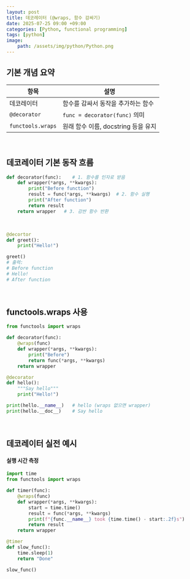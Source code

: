 ```yaml
---
layout: post
title: 데코레이터 (@wraps, 함수 감싸기)
date: 2025-07-25 09:00 +09:00
categories: [Python, functional programming]
tags: [python]
image:
    path: /assets/img/python/Python.png
---
```


## 기본 개념 요약

| 항목 | 설명 |
|-|-|
| 데코레이터 | 함수를 감싸서 동작을 추가하는 함수 |
| `@decorator` | `func = decorator(func)` 의미 |
| `functools.wraps` | 원래 함수 이름, docstring 등을 유지 |

<br>

## 데코레이터 기본 동작 흐름

```python
def decorator(func):    # 1. 함수를 인자로 받음
    def wrapper(*args, **kwargs):
        print("Before function")
        result = func(*args, **kwargs)  # 2. 함수 실행
        print("After function")
        return result
    return wrapper   # 3. 감싼 함수 반환
```

<br>

```python
@decortor
def greet():
    print("Hello!")

greet()
# 출력:
# Before function
# Hello!
# After function
```

<br>

## functools.wraps 사용

```python
from functools import wraps

def decorator(func):
    @wraps(func)
    def wrapper(*args, **kwargs):
        print("Before")
        return func(*args, **kwargs)
    return wrapper

@decorator
def hello():
    """Say hello"""
    print("Hello!")

print(hello.__name__)   # hello (wraps 없으면 wrapper)
print(hello.__doc__)    # Say hello
```

<br>

## 데코레이터 실전 예시

#### 실행 시간 측정

```python
import time
from functools import wraps

def timer(func):
    @wraps(func)
    def wrapper(*args, **kwargs):
        start = time.time()
        result = func(*args, **kwargs)
        print(f"{func.__name__} took {time.time() - start:.2f}s")
        return result
    return wrapper

@timer
def slow_func():
    time.sleep(1)
    return "Done"

slow_func()
```